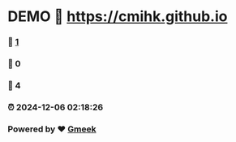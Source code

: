 # DEMO :link: https://cmihk.github.io 
### :page_facing_up: [1](https://cmihk.github.io/tag.html) 
### :speech_balloon: 0 
### :hibiscus: 4 
### :alarm_clock: 2024-12-06 02:18:26 
### Powered by :heart: [Gmeek](https://github.com/Meekdai/Gmeek)
